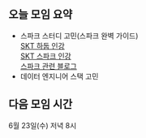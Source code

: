 ## 오늘 모임 요약

* 스파크 스터디 고민(스파크 완벽 가이드)<br>
  [SKT 하둡 인강](https://www.youtube.com/watch?v=OPodJE1jYbg)<br>
  [SKT 스파크 인강](https://www.youtube.com/watch?v=rjJ54qtOjW4)<br>
  [스파크 관련 블로그](https://povia.tistory.com/37?category=1159234)
* 데이터 엔지니어 스택 고민



## 다음 모임 시간
6월 23일(수) 저녁 8시
